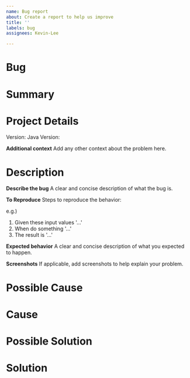 ```yaml
---
name: Bug report
about: Create a report to help us improve
title: ''
labels: bug
assignees: Kevin-Lee

---
```


# Bug

# Summary 

# Project Details
Version:
Java Version:

**Additional context**
Add any other context about the problem here.

# Description
**Describe the bug**
A clear and concise description of what the bug is.

**To Reproduce**
Steps to reproduce the behavior:

e.g.)
1. Given these input values '...'
2. When do something '...'
3. The result is '...'

**Expected behavior**
A clear and concise description of what you expected to happen.

**Screenshots**
If applicable, add screenshots to help explain your problem.

# Possible Cause
# Cause

# Possible Solution
# Solution

